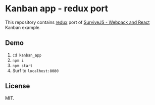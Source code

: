 # Kanban app - redux port

This repository contains [redux](https://rackt.github.io/redux/) port of [SurviveJS - Webpack and React](http://survivejs.com/) Kanban example.

## Demo

1. `cd kanban_app`
2. `npm i`
3. `npm start`
4. Surf to `localhost:8080`

## License

MIT.
